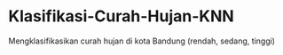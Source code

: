 # Klasifikasi-Curah-Hujan-KNN
Mengklasifikasikan curah hujan di kota Bandung (rendah, sedang, tinggi)
